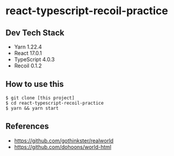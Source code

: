 # react-typescript-recoil-practice

## Dev Tech Stack
* Yarn 1.22.4
* React 17.0.1
* TypeScript 4.0.3
* Recoil 0.1.2

## How to use this
`$ git clone [this project]`   
`$ cd react-typescript-recoil-practice`   
`$ yarn && yarn start`   

## References
* https://github.com/gothinkster/realworld   
* https://github.com/dohoons/world-html

